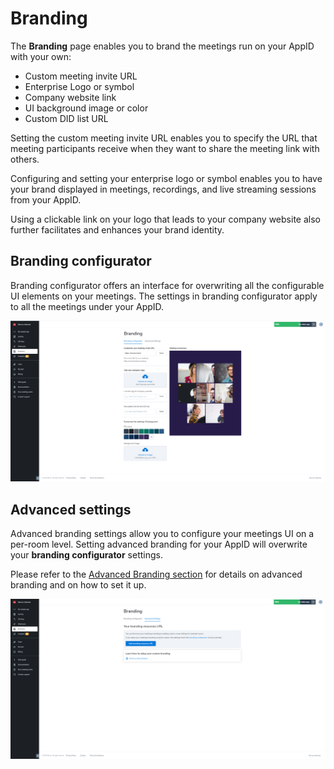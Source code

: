 # Branding

The **Branding** page enables you to brand the meetings run on your AppID with your own:

* Custom meeting invite URL
* Enterprise Logo or symbol
* Company website link
* UI background image or color
* Custom DID list URL

Setting the custom meeting invite URL enables you to specify the URL that meeting participants receive when they want to share the meeting link with others.

Configuring and setting your enterprise logo or symbol enables you to have your brand displayed in meetings, recordings, and live streaming sessions from your AppID.  

Using a clickable link on your logo that leads to your company website also further facilitates and enhances your brand identity.

## Branding configurator

Branding configurator offers an interface for overwriting all the configurable UI elements on your meetings. The settings in branding configurator apply to all the meetings under your AppID.

![branding simple](../images/675cf05-branding_simple.png "branding_simple.png")

## Advanced settings

Advanced branding settings allow you to configure your meetings UI on a per-room level. Setting advanced branding for your AppID will overwrite your **branding configurator** settings.

Please refer to the [Advanced Branding section](jaas-prefs-advanced-branding) for details on advanced branding and on how to set it up.

![branding advanced](../images/48f912e-branding_advanced.png "branding_advanced.png")
